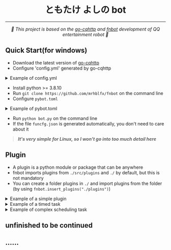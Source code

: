 <div align="center">

# ともたけ よしの bot
*******************
_🌱 This project is based on the [go-cqhttp](https://github.com/Mrs4s/go-cqhttp) and [fnbot](https://github.com/mrhblfx/fnbot) development of QQ entertainment robot 🌱_

</div>


## Quick Start(for windows)
+ Download the latest version of [go-cqhttp](https://github.com/Mrs4s/go-cqhttp)
+ Configure 'config.yml' generated by go-cqhttp

<details>
<summary>Example of config.yml</summary>
  
```yml
account: # 账号相关
  uin: 123456789 # QQ账号
  password: '' # 密码为空时使用扫码登录
```
and
```yml
# 连接服务列表
servers:
  # 添加方式，同一连接方式可添加多个，具体配置说明请查看文档
  #- http: # http 通信
  #- ws:   # 正向 Websocket
  #- ws-reverse: # 反向 Websocket
  #- pprof: #性能分析服务器

  - http: # HTTP 通信设置
      address: 127.0.0.1:9900 # HTTP监听地址
      timeout: 5      # 反向 HTTP 超时时间, 单位秒，<5 时将被忽略
      long-polling:   # 长轮询拓展
        enabled: false       # 是否开启
        max-queue-size: 2000 # 消息队列大小，0 表示不限制队列大小，谨慎使用
      middlewares:
        <<: *default # 引用默认中间件
      post:           # 反向HTTP POST地址列表
      #- url: ''                # 地址
      #  secret: ''             # 密钥
      #  max-retries: 3         # 最大重试，0 时禁用
      #  retries-interval: 1500 # 重试时间，单位毫秒，0 时立即
        - url: http://127.0.0.1:9901/ # 地址
          secret: ''                  # 密钥
          max-retries: 10             # 最大重试，0 时禁用
          retries-interval: 1000      # 重试时间，单位毫秒，0 时立即
```

</details>

+ Install python >= 3.8.10
+ Run `git clone https://github.com/mrhblfx/fnbot` on the command line
+ Configure `pybot.toml`

<details>
<summary>Example of pybot.toml</summary>
  
```toml
host = "127.0.0.1"
port = 9900
post = 9901
bot_qq = 123456789 # QQ account
group_list = [123456,1234567] # The group chat where QQbot is located
```

</details>

+ Run `python bot.py` on the command line
+ If the file `funcfg.json` is generated automatically, you don't need to care about it

> ***It's very simple for Linux, so I won't go into too much detail here***


## Plugin
- A plugin is a python module or package that can be anywhere
- fnbot imports plugins from `./src/plugins` and `./` by default, but this is not mandatory
- You can create a folder plugins in `./` and import plugins from the folder (by using `fnbot.insert_plugins("./plugins")`)

<details>
<summary>Example of a simple plugin</summary>

### Example of a simple plugin
In the `./src/plugins` folder, you can see the `test.py` file, which contains the following code:
```python
from fnbot import Rev
from fnbot import Send
from fnbot import IstMsg

@IstMsg.manage()
@Rev.grace()
async def _(msg_type:str, num_type:str, rev:'Rev'):
    if rev.match(['ciallo',]):
        msg = 'ciallo!'
        Send(rev).send_msg(msg_type, num_type, msg)
```
What the above code does is when you send `ciallo` in a group chat or private chat, your bot will send `ciallo!`

</details>

<details>
<summary>Example of a timed task</summary>

### Example of a timed task
In the `./plugins` folder, you can see the `basic.py` file, which contains the following code:
```python
import asyncio

from fnbot import IstNotice
from fnbot import schedule
from fnbot import ciallo
from fnbot import Send

@IstNotice.manage()
@ciallo.grace()
async def _(msg_type:str, num_type:str, rev:'ciallo'):
    if rev.notice_type == "group_recall":
        if rev.operator_id != rev.self_id:
            recall_rev = Send(rev).get_msg(rev.msg_id)['data']
            recall_rev = ciallo(recall_rev)
            recall_msg = recall_rev.msg

            msg = f"[CQ:poke,qq={recall_rev.sender_user_id}]"
            Send(rev).send_msg(msg_type,num_type,msg)

            msg = recall_msg
            msg_id = Send(rev).send_msg(msg_type,num_type,msg)

            @schedule
            async def task():
                await asyncio.sleep(1)
                Send(rev).delete_msg(msg_id)
                await task.cancel()
            await task.start(rev)
```
The above code implements that when someone withdraws a message in the group, the bot automatically sends the message that the person withdraws, and then withdraws the message it sent after one second

</details>

<details>
<summary>Example of complex scheduling task</summary>

### Example of complex scheduling task
In the `./plugins` folder, you can see the `test.py` file, which contains the following code:
```python
import time
import asyncio

from fnbot import IstMsg
from fnbot import ciallo
from fnbot import Send
from fnbot import schedule

@IstMsg.manage()
@ciallo.grace()
async def _(msg_type:str, num_type:str, rev:ciallo):
    if rev.match(["riddle",]):
        issue = (
            'Is it reasonable to '
            'treat the Me3Si group as if it were a big proton '
            'in some circumstances?'
        )
        answer = ['Yes', 'yes']
        now_time = time.strftime("%Y-%m-%d %H:%M:%S")
        msg = (
            f"[CQ:reply,id={rev.msg_id}]"
            f"[CQ:at,qq={str(rev.qq)}]"
            f"[CQ:at,qq={str(rev.qq)}]\n\n"
            f"{issue}\n\n"
            f"{now_time}"
        )
        msg = ciallo.compat_msg(msg, msg_type, rev)
        Send(rev).send_msg(msg_type, num_type, msg)

        frequency:int = 0
        @schedule
        async def task():
            nonlocal frequency
            while True:
                frequency += 1
                _rev = await rev.awtrev()
                if all((
                    _rev.msg == 'answer', _rev.identify_privilege(True),
                )):
                    msg = (
                        f"The answer is as follows:\n\n"
                        f"Yes or yes"
                    )
                    Send(rev).send_msg(msg_type, num_type, msg)
                    frequency -= 1
                elif _rev.msg in answer:
                    msg=(
                        f"[CQ:at,qq={rev.qq}]\n"
                        f"Congratulation on your correct answer!"
                    )
                    msg = ciallo.compat_msg(msg, msg_type, rev)
                    Send(rev).send_msg(msg_type, num_type, msg)
                    await task.cancel()
                elif frequency == 3:
                    msg = (
                        f"[CQ:at,qq={str(rev.qq)}]\n"
                        f"The maximum number of answers has been reached!\n"
                        f"The answer is as follows:\n\n"
                        f"Yes or yes"
                    )
                    msg = ciallo.compat_msg(msg, msg_type, rev)
                    Send(rev).send_msg(msg_type, num_type, msg)
                    await task.cancel()
                else:
                    msg=(
                        f"[CQ:at,qq={str(rev.qq)}]\n"
                        f"The answer doesn't seem to be this!"
                    )
                    msg = ciallo.compat_msg(msg, msg_type, rev)
                    Send(rev).send_msg(msg_type, num_type, msg)

        @task.awtwait
        async def task():
            while True:
                _rev = await rev.awtexcrev()
                if all((
                    _rev.msg == 'answer', _rev.identify_privilege(True),
                )):
                    msg = (
                        f"The answer is as follows:\n\n"
                        f"Yes or yes"
                    )
                    Send(rev).send_msg(msg_type, num_type, msg)

        @task.awtdecline
        async def task():
            await asyncio.sleep(180)
            msg = (
                f"[CQ:at,qq={rev.qq}]\n"
                f"Wait timeout!!!\n"
                f"The answer is as follows:\n\n"
                f"Yes or yes"
            )
            msg = ciallo.compat_msg(msg, msg_type, rev)
            Send(rev).send_msg(msg_type, num_type, msg)
            await task.cancel()
        await task.start(rev)
```
The above code achieves the following functions:
- When you send `riddle`, if you answer `Yes or yes` (when the number of times sent is less than or equal to three), the bot will send `Congratulation on your correct answer!`
- If you send something else but the number of times you send it is less than three, the bot will send `The answer doesn't seem to be this!`
- If you don't send anything, the bot will send `Wait timeout!!!    The answer is as follows:    Yes or yes`
- If you are `super_qq` or group owner or administrator, after sending `answer`, the bot will send `The answer is as follows: Yes or yes`

</details>


## unfinished to be continued


## ......



